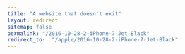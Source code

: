 ```yaml
---
title: "A website that doesn't exit"
layout: redirect
sitemap: false
permalink: "/2016-10-28-2-iPhone-7-Jet-Black"
redirect_to:  "/apple/2016-10-28-2-iPhone-7-Jet-Black"
---
```

